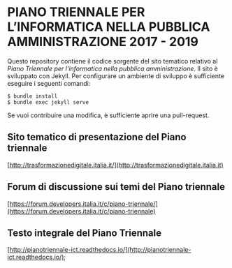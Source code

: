 # PIANO TRIENNALE PER L’INFORMATICA NELLA PUBBLICA AMMINISTRAZIONE 2017 - 2019
Questo repository contiene il codice sorgente del sito tematico relativo al *Piano Triennale per l'informatica nella pubblica amministrazione*.
Il sito è sviluppato con Jekyll. Per configurare un ambiente di sviluppo è sufficiente eseguire i seguenti comandi:

    $ bundle install
    $ bundle exec jekyll serve

Se vuoi contribuire una modifica, è sufficiente aprire una pull-request.

## Sito tematico di presentazione del Piano triennale
[http://trasformazionedigitale.italia.it/](http://trasformazionedigitale.italia.it)

## Forum di discussione sui temi del Piano triennale
[https://forum.developers.italia.it/c/piano-triennale/](https://forum.developers.italia.it/c/piano-triennale)

## Testo integrale del Piano Triennale
[http://pianotriennale-ict.readthedocs.io/](http://pianotriennale-ict.readthedocs.io/);
